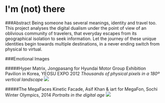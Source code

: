 # I'm (not) there

###Abstract
Being someone has several meanings, identity and travel too. This project analyses the digital dualism under the point of view of an oblivious community of travelers, that everyday escapes from its geographical isolation to seek information. Let the journey of these unique identities begin towards multiple destinations, in a never ending switch from physical to virtual.

###Emotional Images

#####Hyper Matrix, Jongpasang for Hyundai Motor Group Exhibition Pavilion in Korea,  YEOSU EXPO 2012
_Thousands of physical pixels in a 180º vertical landscape_
![](http://www.e-architect.co.uk/images/jpgs/korea/hyundai-pavilion-yeosu-u160913-s11.jpg)


#####The MegaFaces Kinetic Facade, Asif Khan & iart for MegaFon, Sochi Winter Olympics, 2014
_Portraits in the digital age_
![](https://camo.githubusercontent.com/58dfd29fd0e3cf683529503908b63be6c1eff7eb/687474703a2f2f7777772e617369662d6b68616e2e636f6d2f776f726470726573732f77702d636f6e74656e742f75706c6f6164732f323031332f30342f417369664b68616e5f4d65676166616365735f53636f74744561746f6e2d37363578313238302e6a7067)

